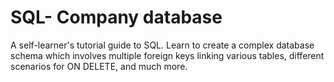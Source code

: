 # SQL- Company database
A self-learner's tutorial guide to SQL. Learn to create a complex database schema which involves multiple foreign keys linking various tables, different scenarios for ON DELETE, and much more. 

